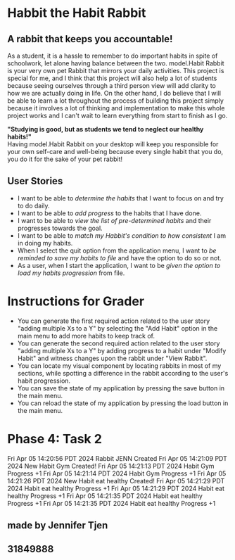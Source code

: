 # Habbit the Habit Rabbit

## A rabbit that keeps you accountable!

As a student, it is a hassle to remember to do important habits
in spite of schoolwork, let alone having balance between the two.
model.Habit Rabbit is your very own pet Rabbit that mirrors your daily activities.
This project is special for me, and I think that this project will also help a lot of students
because seeing ourselves through a third person view will add clarity to how we are actually doing in life.
On the other hand, I do believe that I will be able to learn a lot throughout the process
of building this project simply because it involves a lot of thinking and implementation
to make this whole project works and I can't wait to learn everything from start to finish as I go.  

**"Studying is good, but as students we tend to neglect our healthy habits!"**  
Having model.Habit Rabbit on your desktop will keep you responsible for your own self-care and well-being
because every single habit that you do, you do it for the sake of your pet rabbit!


## User Stories
* I want to be able to _determine the habits_ that I want to focus on and try to do daily.
* I want to be able to _add progress_ to the habits that I have done.
* I want to be able to _view the list of pre-determined habits_ and their progresses towards the goal.
* I want to be able to _match my Habbit's condition to how consistent_ I am in doing my habits.
* When I select the quit option from the application menu, I want to _be reminded to save my habits to file_ and have 
  the option to do so or not.
* As a user, when I start the application, I want to be _given the option to load my habits progression_ from file.

# Instructions for Grader
- You can generate the first required action related to the user story "adding multiple Xs to a Y" by
  selecting the "Add Habit" option in the main menu to add more habits to keep track of.
- You can generate the second required action related to the user story "adding multiple Xs to a Y" by
  adding progress to a habit under "Modify Habit" and witness changes upon the rabbit under "View Rabbit".
- You can locate my visual component by locating rabbits in most of my sections, while spotting a difference
  in the rabbit according to the user's habit progression.
- You can save the state of my application by pressing the save button in the main menu.
- You can reload the state of my application by pressing the load button in the main menu.

# Phase 4: Task 2
Fri Apr 05 14:20:56 PDT 2024
Rabbit JENN Created
Fri Apr 05 14:21:09 PDT 2024
New Habit Gym Created!
Fri Apr 05 14:21:13 PDT 2024
Habit Gym Progress +1
Fri Apr 05 14:21:14 PDT 2024
Habit Gym Progress +1
Fri Apr 05 14:21:26 PDT 2024
New Habit eat healthy Created!
Fri Apr 05 14:21:29 PDT 2024
Habit eat healthy Progress +1
Fri Apr 05 14:21:29 PDT 2024
Habit eat healthy Progress +1
Fri Apr 05 14:21:35 PDT 2024
Habit eat healthy Progress +1
Fri Apr 05 14:21:35 PDT 2024
Habit eat healthy Progress +1


## made by Jennifer Tjen
## 31849888